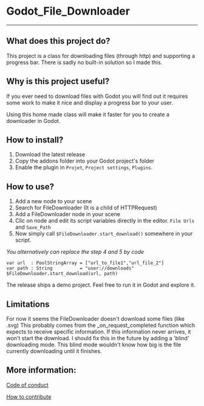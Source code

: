 # Godot_File_Downloader
---


## What does this project do?
This project is a class for downloading files (through http) and supporting a progress bar.
There is sadly no built-in solution so I made this.

## Why is this project useful?
If you ever need to download files with Godot you will find out it requires
some work to make it nice and display a progress bar to your user.

Using this home made class will make it faster for you to create a downloader
in Godot.

## How to install?

1. Download the latest release
2. Copy the addons folder into your Godot project's folder
3. Enable the plugin in `Projet`, `Project settings`, `Plugins`.

## How to use?

1. Add a new node to your scene
2. Search for FileDownloader (It is a child of HTTPRequest)
3. Add a FileDownloader node in your scene
4. Clic on node and edit its script variables directly in the editor.
`File Urls` and `Save_Path`
5. Now simply call `$FileDownloader.start_download()` somewhere in your script.

*You alternatively can replace the step 4 and 5 by code*
```
var url  : PoolStringArray = ["url_to_file1","url_file_2"]
var path : String          = "user://downloads"
$FileDownloader.start_download(url, path)
```

The release ships a demo project. Feel free to run it in Godot and explore it.

## Limitations

For now it seems the FileDownloader doesn't download some files (like .svg)
This probably comes from the _on_request_completed function which expects to 
receive specific information. If this information never arrives, it won't start
the download.
I should fix this in the future by adding a 'blind' downloading mode. This blind
mode wouldn't know how big is the file currently downloading until it finishes.

## More information:

[Code of conduct](https://github.com/Lyaaaaaaaaaaaaaaa/Godot_File_Downloader/blob/master/CODE_OF_CONDUCT.md)

[How to contribute](https://github.com/Lyaaaaaaaaaaaaaaa/Godot_File_Downloader/blob/master/CONTRIBUTING.md)

